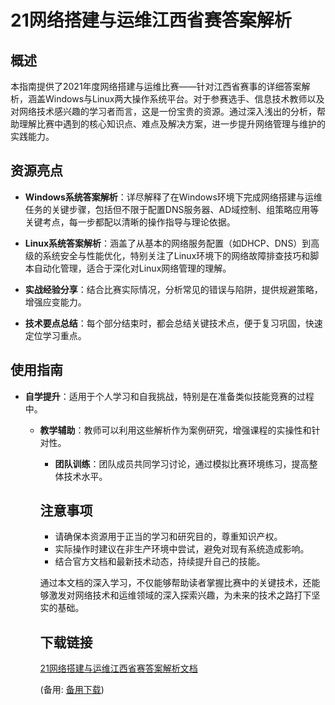  # 21网络搭建与运维江西省赛答案解析

 ## 概述

 本指南提供了2021年度网络搭建与运维比赛——针对江西省赛事的详细答案解析，涵盖Windows与Linux两大操作系统平台。对于参赛选手、信息技术教师以及对网络技术感兴趣的学习者而言，这是一份宝贵的资源。通过深入浅出的分析，帮助理解比赛中遇到的核心知识点、难点及解决方案，进一步提升网络管理与维护的实践能力。

 ## 资源亮点

 - **Windows系统答案解析**：详尽解释了在Windows环境下完成网络搭建与运维任务的关键步骤，包括但不限于配置DNS服务器、AD域控制、组策略应用等关键考点，每一步都配以清晰的操作指导与理论依据。

 - **Linux系统答案解析**：涵盖了从基本的网络服务配置（如DHCP、DNS）到高级的系统安全与性能优化，特别关注了Linux环境下的网络故障排查技巧和脚本自动化管理，适合于深化对Linux网络管理的理解。

 - **实战经验分享**：结合比赛实际情况，分析常见的错误与陷阱，提供规避策略，增强应变能力。

 - **技术要点总结**：每个部分结束时，都会总结关键技术点，便于复习巩固，快速定位学习重点。

 ## 使用指南

 - **自学提升**：适用于个人学习和自我挑战，特别是在准备类似技能竞赛的过程中。

   - **教学辅助**：教师可以利用这些解析作为案例研究，增强课程的实操性和针对性。

     - **团队训练**：团队成员共同学习讨论，通过模拟比赛环境练习，提高整体技术水平。

     ## 注意事项

     - 请确保本资源用于正当的学习和研究目的，尊重知识产权。
     - 实际操作时建议在非生产环境中尝试，避免对现有系统造成影响。
     - 结合官方文档和最新技术动态，持续提升自己的技能。

     通过本文档的深入学习，不仅能够帮助读者掌握比赛中的关键技术，还能够激发对网络技术和运维领域的深入探索兴趣，为未来的技术之路打下坚实的基础。

     ## 下载链接
     [21网络搭建与运维江西省赛答案解析文档](https://pan.quark.cn/s/9d3ee3f17f78) 

     (备用: [备用下载](https://pan.baidu.com/s/1yuU2DaQZKTdyXP1AZNrY1g?pwd=1234))
